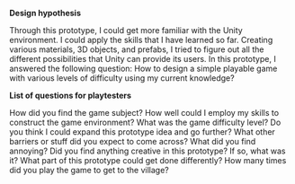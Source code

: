 **Design hypothesis**

Through this prototype, I could get more familiar with the Unity environment. 
I could apply the skills that I have learned so far. Creating various materials, 3D objects, and prefabs, 
I tried to figure out all the different possibilities that Unity can provide its users. In this prototype, 
I answered the following question:
How to design a simple playable game with various levels of difficulty using my current knowledge?

**List of questions for playtesters**

How did you find the game subject?
How well could I employ my skills to construct the game environment?
What was the game difficulty level?
Do you think I could expand this prototype idea and go further?
What other barriers or stuff did you expect to come across?
What did you find annoying?
Did you find anything creative in this prototype? If so, what was it?
What part of this prototype could get done differently?
How many times did you play the game to get to the village?
